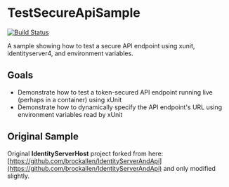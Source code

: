 # TestSecureApiSample

[![Build Status](https://dev.azure.com/ardalis/TestSecureApiSample/_apis/build/status/ardalis.TestSecureApiSample?branchName=master)](https://dev.azure.com/ardalis/TestSecureApiSample/_build/latest?definitionId=1&branchName=master)

A sample showing how to test a secure API endpoint using xunit, identityserver4, and environment variables.

## Goals

- Demonstrate how to test a token-secured API endpoint running live (perhaps in a container) using xUnit
- Demonstrate how to dynamically specify the API endpoint's URL using environment variables read by xUnit

## Original Sample

Original **IdentityServerHost** project forked from here:
[https://github.com/brockallen/IdentityServerAndApi](https://github.com/brockallen/IdentityServerAndApi) and only modified slightly.



